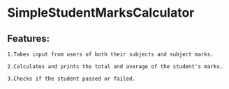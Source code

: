 #   SimpleStudentMarksCalculator

##  Features:

    1.Takes input from users of both their subjects and subject marks.

    2.Calculates and prints the total and average of the student's marks.

    3.Checks if the student passed or failed.
